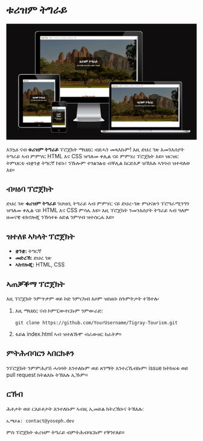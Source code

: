 # ቱሪዝም ትግራይ

![ቱሪዝም ትግራይ](assets/images/TigrayTourism.png) 

እንኳዕ ናብ **ቱሪዝም ትግራይ** ፕሮጀክት ማህደር ብደሓን መጻእኩም! እዚ ድህረ ገጽ እመንእሰያት ትግራይ ኣብ ምምሃር HTML እና CSS ዝዓለመ ቀሊል ናይ ምምሃሪ ፕሮጀክት እዩ። ዝርዝር ትምህርቲ ብቋንቋ ትግርኛ ኮይኑ፣ ንኹሎም ተገልገልቲ ብቐሊል ክርድእዎ ዝኽእሉ ኣገባብ ዝተዳለወ እዩ።

## ብዛዕባ ፕሮጀክት

ድህረ ገጽ **ቱሪዝም ትግራይ** ንህዝቢ ትግራይ ኣብ ምምሃር ናይ ድህረ-ገጽ ምህናጽን ፕሮግራሚንግን ዝዓለመ ቀሊል ናይ HTML እና CSS ምሳሌ እዩ። እዚ ፕሮጀክት ንመንእሰያት ትግራይ ኣብ ዓለም ዘመናዊ ቴክኖሎጂ ንኽሳተፉ ዕድል ንምሃብ ዝተሰርሐ እዩ።

## ዝተለዩ ኣካላት ፕሮጀክት

- **ቋንቋ:** ትግርኛ
- **መድረኽ:** ድህረ ገጽ
- **ኣክኖሎጂ:** HTML, CSS

## ኣጠቓቕማ ፕሮጀክት

እዚ ፕሮጀክት ንምጥቃም ወይ ኮድ ንምርካብ እዞም ዝስዕቡ ስጉምትታት ተኸተሉ፡

1. እዚ ማህደር ናብ ኮምፒውተርኩም ንምውራድ:
   
   ```shell
   git clone https://github.com/YourUsername/Tigray-Tourism.git
   ```

2. ፋይል index.html ኣብ ዝተለኹሞ ብራውዘር ክፈትዎ።

## ምትሕብባርን ኣበርክቶን

ንፕሮጀክት ንምምሕያሽ ሓሳባት እንተለኩም ወይ ጸገማት እንተረኺብኩም፡ issue ክትከፍቱ ወይ pull request ክትልእኩ ትኽእሉ ኢኹም።

## ርኽብ

ሕቶታት ወይ ርእይቶታት እንተለኩም ኣብዚ ኢመይል ክትረኽቡና ትኽእሉ:

```
ኢሜይል: contact@yoseph.dev
```

ምስ ፕሮጀክት ቱሪዝም ትግራይ ብምትሕብባርኩም የቐንየለይ።